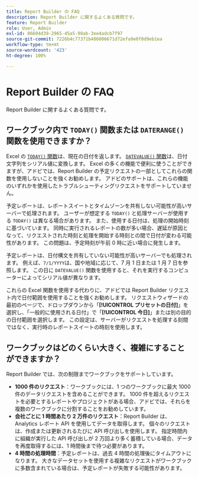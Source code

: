 ```yaml
---
title: Report Builder の FAQ
description: Report Builder に関するよくある質問です。
feature: Report Builder
role: User, Admin
exl-id: 86604d39-2965-45a5-98ab-3ee4adcb7f97
source-git-commit: 7226b4c77371b486006671d72efa9e0f0d9eb1ea
workflow-type: tm+mt
source-wordcount: '423'
ht-degree: 100%

---
```


# Report Builder の FAQ

Report Builder に関するよくある質問です。

## ワークブック内で `TODAY()` 関数または `DATERANGE()` 関数を使用できますか？

Excel の [`TODAY()` 関数](https://support.microsoft.com/ja-jp/office/today-function-5eb3078d-a82c-4736-8930-2f51a028fdd9)は、現在の日付を返します。 [`DATEVALUE()` 関数](https://support.microsoft.com/ja-jp/office/datevalue-function-df8b07d4-7761-4a93-bc33-b7471bbff252)は、日付文字列をシリアル値に変換します。 Excel の多くの機能で便利に使うことができますが、アドビでは、Report Builder の予定リクエストの一部としてこれらの関数を使用しないことを強くお勧めします。 アドビのサポートは、これらの機能のいずれかを使用したトラブルシューティングリクエストをサポートしていません。

予定レポートは、レポートスイートとタイムゾーンを共有しない可能性が高いサーバーで処理されます。 ユーザーが想定する `TODAY()` と処理サーバーが使用する `TODAY()` は異なる場合があります。 また、使用する日付は、処理の開始時刻に基づいています。 同時に実行されるレポートの数が多い場合、遅延が原因となって、リクエストされた時刻と処理を開始する時刻との間で日付が変わる可能性があります。 この問題は、予定時刻が午前 0 時に近い場合に発生します。

予定レポートは、日付構文を共有していない可能性が高いサーバーでも処理されます。 例えば、`7/1/YYYY`は、国や地域に応じて、7 月 1 日または 1 月 7 日を参照します。 この日に `DATEVALUE()` 関数を使用すると、それを実行するコンピューターによってシリアル値が異なります。

これらの Excel 関数を使用する代わりに、アドビでは Report Builder リクエスト内で日付範囲を使用することを強くお勧めします。 リクエストウィザードの最初のページで、ドロップダウンから「**[!UICONTROL プリセットの日付]**」を選択し、「一般的に使用される日付」で「**[!UICONTROL 今日]**」または別の目的の日付範囲を選択します。 この設定は、サーバーがリクエストを処理する刻間ではなく、実行時のレポートスイートの時刻を使用します。

## ワークブックはどのくらい大きく、複雑にすることができますか？

Report Builder では、次の制限までワークブックをサポートしています。

* **1000 件のリクエスト**：ワークブックには、1 つのワークブックに最大 1000 件のデータリクエストを含めることができます。 1000 件を超えるリクエストを必要とするレポートやプロジェクトがある場合、アドビでは、それらを複数のワークブックに分割することをお勧めしています。
* **会社ごとに 1 時間あたり 2 万件のリクエスト**：Report Builder は、Analytics レポート API を使用してデータを取得します。 個々のリクエストは、作成または更新されるたびに API 呼び出しを使用します。 指定時間内に組織が実行した API 呼び出しが 2 万回より多く蓄積している場合、データを再度取得するには、1 時間後まで待つ必要があります。
* **4 時間の処理時間**：予定レポートは、過去 4 時間の処理後にタイムアウトになります。 大きなデータセットを使用する複雑なリクエストがワークブックに多数含まれている場合は、予定レポートが失敗する可能性があります。
